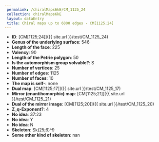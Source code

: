 ```yaml
--- 
 permalink: /chiralMaps6kE/CM_1125_24 
 collection: chiralMaps6kE
 layout: dataEntry
 title: Chiral maps up to 6000 edges - CM[1125;24]
---
```


- **ID**: [CM[1125;24]]({{ site.url }}/test/CM_1125_24)
- **Genus of the underlying surface**: 546
- **Length of the face**: 225
- **Valency**: 90
- **Length of the Petrie polygon**: 50
- **Is the automorphism group solvable?**: S
- **Number of vertices**: 25
- **Number of edges**: 1125
- **Number of faces**: 10
- **The map is self-**: none
- **Dual map**: [CM[1125;17]]({{ site.url }}/test/CM_1125_17)
- **Mirror (enantihomorphic) map**: [CM[1125;21]]({{ site.url }}/test/CM_1125_21)
- **Dual of the mirror image**: [CM[1125;20]]({{ site.url }}/test/CM_1125_20)
- **Z_q-Exponent?**: 4
- **No idea**:  37:23
- **No idea**: Y
- **No idea**: N
- **Skeleton**: Sk(25;6)^9
- **Some other kind of skeleton**: nan
